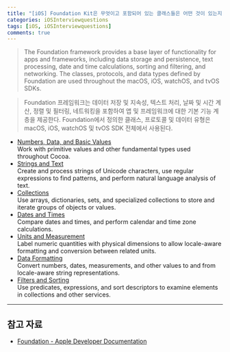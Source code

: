 ```yaml
---
title: "[iOS] Foundation Kit은 무엇이고 포함되어 있는 클래스들은 어떤 것이 있는지 설명하시오"
categories: iOSInterviewquestions
tags: [iOS, iOSInterviewquestions]
comments: true
---
```


> The Foundation framework provides a base layer of functionality for apps and frameworks, including data storage and persistence, text processing, date and time calculations, sorting and filtering, and networking. The classes, protocols, and data types defined by Foundation are used throughout the macOS, iOS, watchOS, and tvOS SDKs.

> Foundation 프레임워크는 데이터 저장 및 지속성, 텍스트 처리, 날짜 및 시간 계산, 정렬 및 필터링, 네트워킹을 포함하여 앱 및 프레임워크에 대한 기본 기능 계층을 제공한다. Foundation에서 정의한 클래스, 프로토콜 및 데이터 유형은 macOS, iOS, watchOS 및 tvOS SDK 전체에서 사용된다.

- [Numbers, Data, and Basic Values](https://developer.apple.com/documentation/foundation/numbers_data_and_basic_values)  
  Work with primitive values and other fundamental types used throughout Cocoa.
- [Strings and Text](https://developer.apple.com/documentation/foundation/strings_and_text)  
  Create and process strings of Unicode characters, use regular expressions to find patterns, and perform natural language analysis of text.
- [Collections](https://developer.apple.com/documentation/foundation/collections)  
  Use arrays, dictionaries, sets, and specialized collections to store and iterate groups of objects or values.
- [Dates and Times](https://developer.apple.com/documentation/foundation/dates_and_times)  
  Compare dates and times, and perform calendar and time zone calculations.
- [Units and Measurement](https://developer.apple.com/documentation/foundation/units_and_measurement)  
  Label numeric quantities with physical dimensions to allow locale-aware formatting and conversion between related units.
- [Data Formatting](https://developer.apple.com/documentation/foundation/data_formatting)  
  Convert numbers, dates, measurements, and other values to and from locale-aware string representations.
- [Filters and Sorting](https://developer.apple.com/documentation/foundation/filters_and_sorting)  
  Use predicates, expressions, and sort descriptors to examine elements in collections and other services.

---

## 참고 자료

- [Foundation - Apple Developer Documentation](https://developer.apple.com/documentation/foundation)
